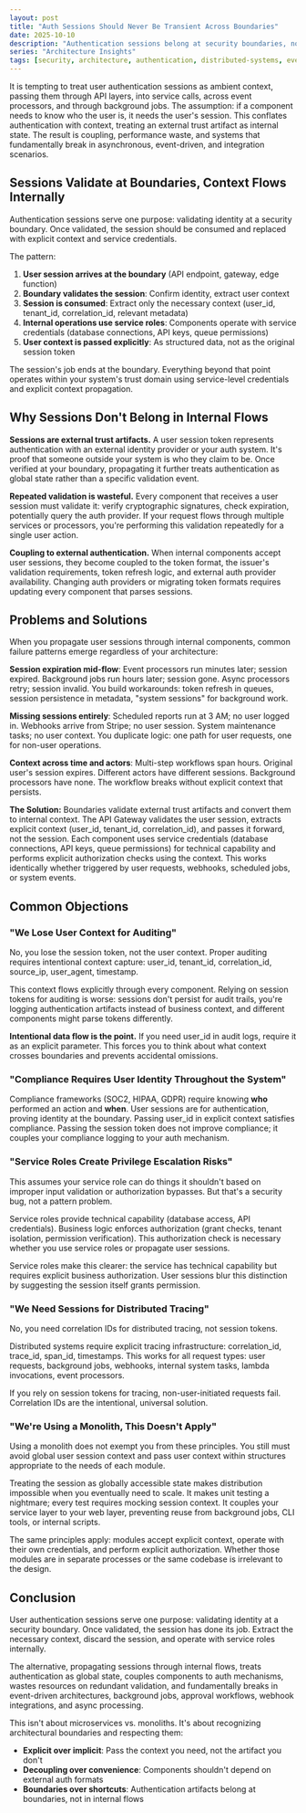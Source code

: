 ```yaml
---
layout: post
title: "Auth Sessions Should Never Be Transient Across Boundaries"
date: 2025-10-10
description: "Authentication sessions belong at security boundaries, not flowing through internal systems. Treating them as ambient context violates architectural boundaries, creates coupling, and breaks down in async and event-driven scenarios."
series: "Architecture Insights"
tags: [security, architecture, authentication, distributed-systems, event-driven]
---
```


It is tempting to treat user authentication sessions as ambient context, passing them through API layers, into service calls, across event processors, and through background jobs. The assumption: if a component needs to know who the user is, it needs the user's session. This conflates authentication with context, treating an external trust artifact as internal state. The result is coupling, performance waste, and systems that fundamentally break in asynchronous, event-driven, and integration scenarios.

## Sessions Validate at Boundaries, Context Flows Internally

Authentication sessions serve one purpose: validating identity at a security boundary. Once validated, the session should be consumed and replaced with explicit context and service credentials.

The pattern:

1. **User session arrives at the boundary** (API endpoint, gateway, edge function)
2. **Boundary validates the session**: Confirm identity, extract user context
3. **Session is consumed**: Extract only the necessary context (user_id, tenant_id, correlation_id, relevant metadata)
4. **Internal operations use service roles**: Components operate with service credentials (database connections, API keys, queue permissions)
5. **User context is passed explicitly**: As structured data, not as the original session token

The session's job ends at the boundary. Everything beyond that point operates within your system's trust domain using service-level credentials and explicit context propagation.

## Why Sessions Don't Belong in Internal Flows

**Sessions are external trust artifacts.** A user session token represents authentication with an external identity provider or your auth system. It's proof that someone outside your system is who they claim to be. Once verified at your boundary, propagating it further treats authentication as global state rather than a specific validation event.

**Repeated validation is wasteful.** Every component that receives a user session must validate it: verify cryptographic signatures, check expiration, potentially query the auth provider. If your request flows through multiple services or processors, you're performing this validation repeatedly for a single user action.

**Coupling to external authentication.** When internal components accept user sessions, they become coupled to the token format, the issuer's validation requirements, token refresh logic, and external auth provider availability. Changing auth providers or migrating token formats requires updating every component that parses sessions.

## Problems and Solutions

When you propagate user sessions through internal components, common failure patterns emerge regardless of your architecture:

**Session expiration mid-flow**: Event processors run minutes later; session expired. Background jobs run hours later; session gone. Async processors retry; session invalid. You build workarounds: token refresh in queues, session persistence in metadata, "system sessions" for background work.

**Missing sessions entirely**: Scheduled reports run at 3 AM; no user logged in. Webhooks arrive from Stripe; no user session. System maintenance tasks; no user context. You duplicate logic: one path for user requests, one for non-user operations.

**Context across time and actors**: Multi-step workflows span hours. Original user's session expires. Different actors have different sessions. Background processors have none. The workflow breaks without explicit context that persists.

**The Solution:** Boundaries validate external trust artifacts and convert them to internal context. The API Gateway validates the user session, extracts explicit context (user_id, tenant_id, correlation_id), and passes it forward, not the session. Each component uses service credentials (database connections, API keys, queue permissions) for technical capability and performs explicit authorization checks using the context. This works identically whether triggered by user requests, webhooks, scheduled jobs, or system events.

## Common Objections

### "We Lose User Context for Auditing"

No, you lose the session token, not the user context. Proper auditing requires intentional context capture: user_id, tenant_id, correlation_id, source_ip, user_agent, timestamp.

This context flows explicitly through every component. Relying on session tokens for auditing is worse: sessions don't persist for audit trails, you're logging authentication artifacts instead of business context, and different components might parse tokens differently.

**Intentional data flow is the point.** If you need user_id in audit logs, require it as an explicit parameter. This forces you to think about what context crosses boundaries and prevents accidental omissions.

### "Compliance Requires User Identity Throughout the System"

Compliance frameworks (SOC2, HIPAA, GDPR) require knowing **who** performed an action and **when**. User sessions are for authentication, proving identity at the boundary. Passing user_id in explicit context satisfies compliance. Passing the session token does not improve compliance; it couples your compliance logging to your auth mechanism.

### "Service Roles Create Privilege Escalation Risks"

This assumes your service role can do things it shouldn't based on improper input validation or authorization bypasses. But that's a security bug, not a pattern problem.

Service roles provide technical capability (database access, API credentials). Business logic enforces authorization (grant checks, tenant isolation, permission verification). This authorization check is necessary whether you use service roles or propagate user sessions.

Service roles make this clearer: the service has technical capability but requires explicit business authorization. User sessions blur this distinction by suggesting the session itself grants permission.

### "We Need Sessions for Distributed Tracing"

No, you need correlation IDs for distributed tracing, not session tokens.

Distributed systems require explicit tracing infrastructure: correlation_id, trace_id, span_id, timestamps. This works for all request types: user requests, background jobs, webhooks, internal system tasks, lambda invocations, event processors.

If you rely on session tokens for tracing, non-user-initiated requests fail. Correlation IDs are the intentional, universal solution.

### "We're Using a Monolith, This Doesn't Apply"

Using a monolith does not exempt you from these principles. You still must avoid global user session context and pass user context within structures appropriate to the needs of each module.

Treating the session as globally accessible state makes distribution impossible when you eventually need to scale. It makes unit testing a nightmare; every test requires mocking session context. It couples your service layer to your web layer, preventing reuse from background jobs, CLI tools, or internal scripts.

The same principles apply: modules accept explicit context, operate with their own credentials, and perform explicit authorization. Whether those modules are in separate processes or the same codebase is irrelevant to the design.

## Conclusion

User authentication sessions serve one purpose: validating identity at a security boundary. Once validated, the session has done its job. Extract the necessary context, discard the session, and operate with service roles internally.

The alternative, propagating sessions through internal flows, treats authentication as global state, couples components to auth mechanisms, wastes resources on redundant validation, and fundamentally breaks in event-driven architectures, background jobs, approval workflows, webhook integrations, and async processing.

This isn't about microservices vs. monoliths. It's about recognizing architectural boundaries and respecting them:

- **Explicit over implicit**: Pass the context you need, not the artifact you don't
- **Decoupling over convenience**: Components shouldn't depend on external auth formats
- **Boundaries over shortcuts**: Authentication artifacts belong at boundaries, not in internal flows
